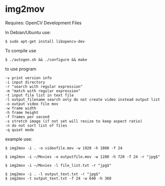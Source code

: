 # img2mov

Requires: OpenCV Development Files

In Debian/Ubuntu use:

	$ sudo apt-get install libopencv-dev

To compile use

	$ ./autogen.sh && ./configure && make 
	
to use program

	-v print version info
	-i input directory
	-r "search with regular expression"
	-m "match with regular expression"
	-t input file list in text file
	-l output_filename search only do not create video instead output list
	-o output video file mov
	-w frame width
	-h frame height
	-f frames per second
	-s stretch image (if not set will resize to keep aspect ratio)
	-n do not sort list of files
	-q quiet mode
	
example use:

	$ img2mov -i . -o videofile.mov -w 1920 -h 1080 -f 24 
	
	$ img2mov -i ~/Movies -o outputfile.mov -w 1280 -h 720 -f 24 -r "jpg$"

	$ img2mov -i ~/Movies -l file_list.txt -r "jpg$"

	$ img2mov -i . -l output_text.txt -r "jpg$"
	$ img2mov -t output_text.txt -f 24 -w 640 -h 360 

